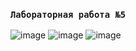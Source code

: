 ### `Лабораторная работа №5`
![image](https://github.com/408456/lab5/assets/160867954/7e585e6d-f1fa-4405-88b9-284ef227d51e)
![image](https://github.com/408456/lab5/assets/160867954/e321a2f7-60c8-461a-8d22-b545dd4a99f6)
![image](https://github.com/408456/lab5/assets/160867954/05a7a751-7aaf-44b0-9450-f1454ee5a649)

